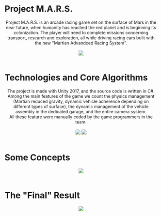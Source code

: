 # Project M.A.R.S.

<p align="center">
Project M.A.R.S. is an arcade racing game set on the surface of Mars in the near future, when humanity has reached the red planet and is beginning its colonization. The player will need to complete missions concerning transport, research and exploration, all while driving racing cars built with the new "Martian Advandced Racing System".<br><br>
<img src="http://pellix1206.altervista.org/Images/ProjectMars/Immagine2.jpg" />
<br><br>
</p>

# Technologies and Core Algorithms

<p align="center">
The project is made with Unity 2017, and the source code is written in C#. Among the main features of the game we count the physics management (Martian reduced gravity, dynamic vehicle adherence depending on different types of surface), the dynamic management of the vehicle assembly in the dedicated garage, and the entire camera system.<br>
All these feature were manually coded by the game programmers in the team.<br><br>
<img src="http://pellix1206.altervista.org/Images/ProjectMars/Immagine31.jpg" />
<img src="http://pellix1206.altervista.org/Images/ProjectMars/untitled2.jpg" />
<br><br>
</p>

# Some Concepts

<p align="center">
<img src="http://pellix1206.altervista.org/Images/ProjectMars/untitled.jpg" />
<br><br>
</p>

# The "Final" Result

<p align="center">
<img src="http://pellix1206.altervista.org/Images/ProjectMars/Immagine.jpg" />
<br><br>
</p>
